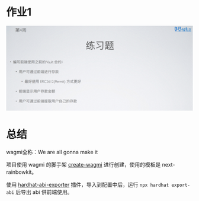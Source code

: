 # 作业1
![作业1](./homework.png)

# 总结
wagmi全称：We are all gonna make it

项目使用 wagmi 的脚手架 [create-wagmi](https://github.com/wagmi-dev/create-wagmi) 进行创建，使用的模板是 next-rainbowkit。

使用 [hardhat-abi-exporter](https://www.npmjs.com/package/hardhat-abi-exporter) 插件，导入到配置中后，运行 `npx hardhat export-abi` 后导出 abi 供前端使用。